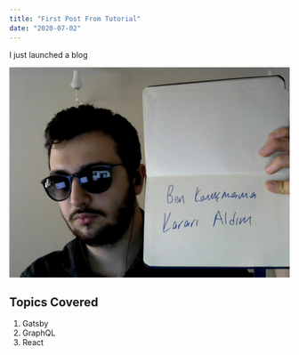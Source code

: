 ```yaml
---
title: "First Post From Tutorial"
date: "2020-07-02"
---
```


I just launched a blog

![Qes](./konusma.jpg)

## Topics Covered

1. Gatsby
2. GraphQL
3. React

